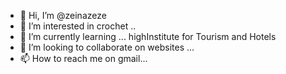 - 👋 Hi, I’m @zeinazeze
- 👀 I’m interested in crochet ..
- 🌱 I’m currently learning ... highInstitute for Tourism and Hotels
- 💞️ I’m looking to collaborate on websites ...
- 📫 How to reach me on gmail...

<!---
zeinazeze/zeinazeze is a ✨ special ✨ repository because its `README.md` (this file) appears on your GitHub profile.
You can click the Preview link to take a look at your changes.
--->
